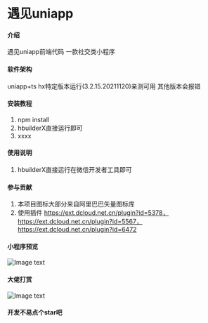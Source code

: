 # 遇见uniapp

#### 介绍
遇见uniapp前端代码 一款社交类小程序

#### 软件架构
uniapp+ts   hx特定版本运行(3.2.15.20211120)亲测可用 其他版本会报错


#### 安装教程

1.  npm install
2.  hbuilderX直接运行即可
3.  xxxx

#### 使用说明

1. hbuilderX直接运行在微信开发者工具即可

#### 参与贡献

1.  本项目图标大部分来自阿里巴巴矢量图标库
2.  使用插件 https://ext.dcloud.net.cn/plugin?id=5378，https://ext.dcloud.net.cn/plugin?id=5567，https://ext.dcloud.net.cn/plugin?id=6472


#### 小程序预览
 ![Image text](https://songhan.top/files/applets.jpg)
#### 大佬打赏
![Image text](https://songhan.top/pay.jpg)
####  开发不易点个star吧
